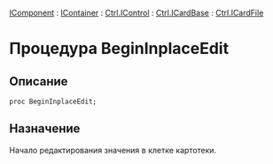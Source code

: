 ﻿---
Link: .Ctrl.ICardFile.@BeginInplaceEdit
---

[IComponent](topic:Com.Custom.ComClasses.IComponent.Default) :
[IContainer](topic:Com.Custom.ComClasses.IContainer.Default) :
[Ctrl.IControl](topic:Com.Custom.ComClasses.Ctrl.IControl.Default) :
[Ctrl.ICardBase](topic:Com.Custom.ComClasses.Ctrl.ICardBase.Default) :
[Ctrl.ICardFile](Default)

# Процедура BeginInplaceEdit

## Описание

    proc BeginInplaceEdit;

## Назначение

Начало редактирования значения в клетке картотеки.